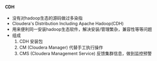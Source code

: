 #### CDH
* 没有对hadoop生态的源码做过多染指
* Cloudera's Distribution Including Apache Hadoop(CDH)
* 用来便利同一安装hadoop生态软件，解决安装/管理繁杂，兼容性等等问题
* 组成
    1. CDH 安装包
    2. CM (Cloudera Manager) 代替手工执行操作
    3. CMS (Cloudera Management Service) 反馈集群信息，做到监控预警